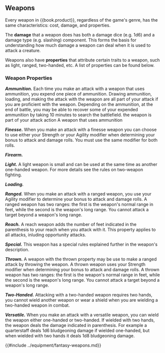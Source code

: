 ## Weapons
Every weapon in {{book.product}}, regardless of the game's genre, has the same
characteristics: cost, damage, and properties.

The **damage** that a weapon does has both a damage dice (e.g. 1d6) and a damage
type (e.g. slashing) component. This forms the basis for understanding how much
damage a weapon can deal when it is used to attack a creature.

Weapons also have **properties** that attribute certain traits to a weapon, such
as light, ranged, two-handed, etc. A list of properties can be found below.

### Weapon Properties

___Ammunition.___ Each time you make an attack with a weapon that uses
ammunition, you expend one piece of ammunition. Drawing ammunition, loading, and
making the attack with the weapon are all part of your attack if you are
proficient with the weapon. Depending on the ammunition, at the end of battle,
you may be able to recover some of your expended ammunition by taking 10 minutes
to search the battlefield. the weapon is part of your attack action A weapon
that uses ammunition 

___Finesse.___ When you make an attack with a finesse weapon you can choose to
use either your Strength or your Agility modifier when determining your bonus to
attack and damage rolls. You must use the same modifier for both rolls.

___Firearm.___

___Light.___ A light weapon is small and can be used at the same time as another
one-handed weapon. For more details see the rules on two-weapon fighting.

___Loading.___

___Ranged.___ When you make an attack with a ranged weapon, you use your Agility
modifier to determine your bonus to attack and damage rolls. A ranged weapon has
two ranges: the first is the weapon's normal range in feet, while the second is
the weapon's long range. You cannot attack a target beyond a weapon's long
range.

___Reach.___ A reach weapon adds the number of feet indicated in the parenthesis
to your reach when you attack with it. This property applies to all attacks,
inluding opportunity attacks.

___Special.___ This weapon has a special rules explained further in the weapon's
description.

___Thrown.___ A weapon with the thrown property may be use to make a ranged
attack by throwing the weapon. A thrown weapon uses your Strength modifier when
determining your bonus to attack and damage rolls. A thrown weapon has two
ranges: the first is the weapon's normal range in feet, while the second is the
weapon's long range. You cannot attack a target beyond a weapon's long range.

___Two-Handed.___ Attacking with a two-handed weapon requires two hands, you
cannot wield another weapon or wear a shield when you are wielding a two-handed
weapon in combat.

___Versatile.___ When you make an attack with a versatile weapon, you can wield
the weapon either one-handed or two-handed. If wielded with two hands, the
weapon deals the damage indicated in parenthesis. For example a quarterstaff
deals 1d6 bludgeoning damage if wielded one-handed, but when wielded with two
hands it deals 1d8 bludgeoning damage.

{{#include ../equipment/fantasy-weapons.md}}
